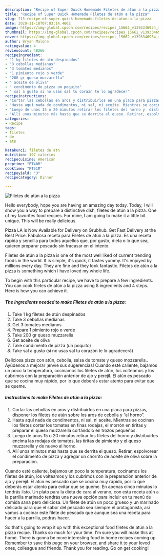 ```yaml
---
description: "Recipe of Super Quick Homemade Filetes de atún a la pizza"
title: "Recipe of Super Quick Homemade Filetes de atún a la pizza"
slug: 715-recipe-of-super-quick-homemade-filetes-de-atun-a-la-pizza
date: 2020-11-18T07:03:14.466Z
image: https://img-global.cpcdn.com/recipes/recipes_15662_v1393346934_receta_foto_00015662/751x532cq70/filetes-de-atun-a-la-pizza-foto-principal.jpg
thumbnail: https://img-global.cpcdn.com/recipes/recipes_15662_v1393346934_receta_foto_00015662/751x532cq70/filetes-de-atun-a-la-pizza-foto-principal.jpg
cover: https://img-global.cpcdn.com/recipes/recipes_15662_v1393346934_receta_foto_00015662/751x532cq70/filetes-de-atun-a-la-pizza-foto-principal.jpg
author: Bryan Malone
ratingvalue: 4
reviewcount: 48266
recipeingredient:
- "1 kg filetes de atn despinados"
- "3 cebollas medianas"
- "3 tomates medianos"
- "1 pimiento rojo o verde"
- "200 gr queso muzzarella"
- " aceite de oliva"
- " condimento de pizza un poquito"
- " sal a gusto si no usas sal tu corazn te lo agradecer"
recipeinstructions:
- "Cortar las cebollas en aros y distribuirlos en una placa para pizzas, disponer los filetes de atún sobre los aros de cebolla y “al horno”."
- "Hasta aquí nada de condimentos, ni sal, ni aceite. Mientras se cocinan los filetes cortar los tomates en finas rodajas, el morrón en tiritas y preparar el queso muzzarella cortándolo en trozos pequeños."
- "Luego de unos 15 o 20 minutos retirar los filetes del horno y  distribuirles encima las rodajas de tomates, las tiritas de pimiento y el queso muzzarella y de nuevo al horno."
- "Allí unos minutos más hasta que se derrita el queso. Retirar, espolvorear el condimento de pizza y agregar un chorrito de aceite de oliva sobre la preparación."
categories:
- Recipe
tags:
- filetes
- de
- atn

katakunci: filetes de atn 
nutrition: 197 calories
recipecuisine: American
preptime: "PT40M"
cooktime: "PT51M"
recipeyield: "3"
recipecategory: Dinner

---
```



![Filetes de atún a la pizza](https://img-global.cpcdn.com/recipes/recipes_15662_v1393346934_receta_foto_00015662/751x532cq70/filetes-de-atun-a-la-pizza-foto-principal.jpg)

Hello everybody, hope you are having an amazing day today. Today, I will show you a way to prepare a distinctive dish, filetes de atún a la pizza. One of my favorites food recipes. For mine, I am going to make it a little bit unique. This will be really delicious.

Pizza LA is Now Available for Delivery on Grubhub. Get Fast Delivery at the Best Price. Fabulosa receta para Filetes de atún a la pizza. Es una receta rápida y sencilla para todos aquellos que, por gusto, dieta o lo que sea, quieren preparar pescado sin fracasar en el intento.

Filetes de atún a la pizza is one of the most well liked of current trending foods in the world. It is simple, it's quick, it tastes yummy. It's enjoyed by millions every day. They are fine and they look fantastic. Filetes de atún a la pizza is something which I have loved my whole life.


To begin with this particular recipe, we have to prepare a few ingredients. You can cook filetes de atún a la pizza using 8 ingredients and 4 steps. Here is how you can achieve it.

<!--inarticleads1-->

##### The ingredients needed to make Filetes de atún a la pizza:

1. Take 1 kg filetes de atún despinados
1. Take 3 cebollas medianas
1. Get 3 tomates medianos
1. Prepare 1 pimiento rojo o verde
1. Take 200 gr queso muzzarella
1. Get  aceite de oliva
1. Take  condimento de pizza (un poquito)
1. Take  sal a gusto (si no usas sal tu corazón te lo agradecerá)


Deliciosa pizza con atún, cebolla, salsa de tomate y queso mozzarella.. Ayúdenos a mejorar ¡envíe sus sugerencias! Cuando esté caliente, bajamos un poco la temperatura, cocinamos los filetes de atún, los volteamos y los cubrimos con la preparación anterior de ajo y perejil. El atún es pescado que se cocina muy rápido, por lo que deberás estar atento para evitar que se queme. 

<!--inarticleads2-->

##### Instructions to make Filetes de atún a la pizza:

1. Cortar las cebollas en aros y distribuirlos en una placa para pizzas, disponer los filetes de atún sobre los aros de cebolla y “al horno”.
1. Hasta aquí nada de condimentos, ni sal, ni aceite. Mientras se cocinan los filetes cortar los tomates en finas rodajas, el morrón en tiritas y preparar el queso muzzarella cortándolo en trozos pequeños.
1. Luego de unos 15 o 20 minutos retirar los filetes del horno y  distribuirles encima las rodajas de tomates, las tiritas de pimiento y el queso muzzarella y de nuevo al horno.
1. Allí unos minutos más hasta que se derrita el queso. Retirar, espolvorear el condimento de pizza y agregar un chorrito de aceite de oliva sobre la preparación.


Cuando esté caliente, bajamos un poco la temperatura, cocinamos los filetes de atún, los volteamos y los cubrimos con la preparación anterior de ajo y perejil. El atún es pescado que se cocina muy rápido, por lo que deberás estar atento para evitar que se queme. En apenas cinco minutos lo tendrás listo. Un plato para la dieta de cara al verano, con esta receta atún a la parrilla marinado tendrás una nueva opción para incluir en tu menú de comida sana pero deliciosa. Un filete de atún un poco grueso y un marinado delicado para que el sabor del pescado sea siempre el protagonista, así vamos a cocinar este filete de pescado que aunque sea una receta para hacer a la parrilla, podrás hacer. 

So that's going to wrap it up with this exceptional food filetes de atún a la pizza recipe. Thanks so much for your time. I'm sure you will make this at home. There is gonna be more interesting food in home recipes coming up. Remember to save this page on your browser, and share it to your loved ones, colleague and friends. Thank you for reading. Go on get cooking!
